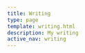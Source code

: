 ```yaml
---
title: Writing
type: page
template: writing.html
description: My writing
active_nav: writing
---
```

